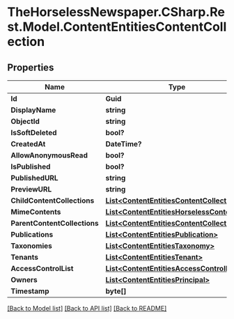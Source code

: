 # TheHorselessNewspaper.CSharp.Rest.Model.ContentEntitiesContentCollection

## Properties

Name | Type | Description | Notes
------------ | ------------- | ------------- | -------------
**Id** | **Guid** |  | [optional] 
**DisplayName** | **string** |  | [optional] 
**ObjectId** | **string** |  | [optional] 
**IsSoftDeleted** | **bool?** |  | [optional] 
**CreatedAt** | **DateTime?** |  | [optional] 
**AllowAnonymousRead** | **bool?** |  | [optional] 
**IsPublished** | **bool?** |  | [optional] 
**PublishedURL** | **string** |  | [optional] 
**PreviewURL** | **string** |  | [optional] 
**ChildContentCollections** | [**List&lt;ContentEntitiesContentCollection&gt;**](ContentEntitiesContentCollection.md) |  | [optional] 
**MimeContents** | [**List&lt;ContentEntitiesHorselessContent&gt;**](ContentEntitiesHorselessContent.md) |  | [optional] 
**ParentContentCollections** | [**List&lt;ContentEntitiesContentCollection&gt;**](ContentEntitiesContentCollection.md) |  | [optional] 
**Publications** | [**List&lt;ContentEntitiesPublication&gt;**](ContentEntitiesPublication.md) |  | [optional] 
**Taxonomies** | [**List&lt;ContentEntitiesTaxonomy&gt;**](ContentEntitiesTaxonomy.md) |  | [optional] 
**Tenants** | [**List&lt;ContentEntitiesTenant&gt;**](ContentEntitiesTenant.md) |  | [optional] 
**AccessControlList** | [**List&lt;ContentEntitiesAccessControlEntry&gt;**](ContentEntitiesAccessControlEntry.md) |  | [optional] 
**Owners** | [**List&lt;ContentEntitiesPrincipal&gt;**](ContentEntitiesPrincipal.md) |  | [optional] 
**Timestamp** | **byte[]** |  | [optional] 

[[Back to Model list]](../README.md#documentation-for-models) [[Back to API list]](../README.md#documentation-for-api-endpoints) [[Back to README]](../README.md)

